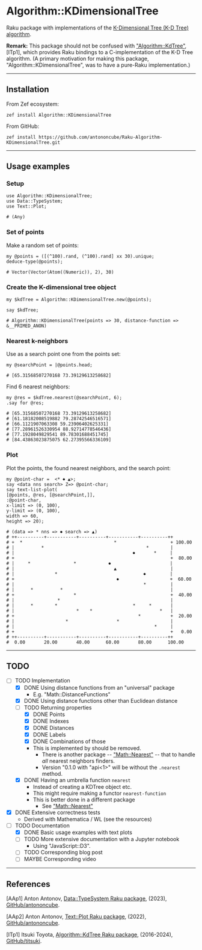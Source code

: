 # Algorithm::KDimensionalTree

Raku package with implementations of the [K-Dimensional Tree (K-D Tree) algorithm](https://en.wikipedia.org/wiki/K-d_tree).

**Remark:** This package should not be confused with 
["Algorithm::KdTree"](https://raku.land/github:titsuki/Algorithm::KdTree), [ITp1],
which provides Raku bindings to a C-implementation of the K-D Tree algorithm.
(A primary motivation for making this package, "Algorithm::KDimensionalTree", was to have a pure-Raku implementation.)

------

## Installation

From Zef ecosystem:

```
zef install Algorithm::KDimensionalTree
```

From GitHub:

```
zef install https://github.com/antononcube/Raku-Algorithm-KDimensionalTree.git
```

-----

## Usage examples

### Setup

```perl6
use Algorithm::KDimensionalTree;
use Data::TypeSystem;
use Text::Plot;
```
```
# (Any)
```

### Set of points

Make a random set of points: 

```perl6
my @points = ([(^100).rand, (^100).rand] xx 30).unique;
deduce-type(@points);
```
```
# Vector(Vector(Atom((Numeric)), 2), 30)
```

### Create the K-dimensional tree object

```perl6
my $kdTree = Algorithm::KDimensionalTree.new(@points);

say $kdTree;
```
```
# Algorithm::KDimensionalTree(points => 30, distance-function => &__PRIMED_ANON)
```

### Nearest k-neighbors

Use as a search point one from the points set:

```perl6
my @searchPoint = |@points.head;
```
```
# [65.31568507270168 73.39129613258682]
```

Find 6 nearest neighbors:

```perl6
my @res = $kdTree.nearest(@searchPoint, 6);
.say for @res;
```
```
# [65.31568507270168 73.39129613258682]
# [61.18182008519882 79.28742546516571]
# [66.1121907063308 59.23906402625331]
# [77.28961526330954 88.92714778546436]
# [77.1928049829541 89.78301688451745]
# [84.43863023875075 62.27395566336109]
```

### Plot

Plot the points, the found nearest neighbors, and the search point:

```perl6
my @point-char =  <* ⏺ ▲>;
say <data nns search> Z=> @point-char;
say text-list-plot(
[@points, @res, [@searchPoint,]],
:@point-char,
x-limit => (0, 100),
y-limit => (0, 100),
width => 60,
height => 20);
```
```
# (data => * nns => ⏺ search => ▲)
# ++----------+-----------+----------+-----------+----------++       
# +  *                                  *                    + 100.00
# |          *                                      *        |       
# |                                            ⏺       *     |       
# +                                                          +  80.00
# |     *                *            ⏺                      |       
# |                                     ▲                    |       
# |               *                                ⏺         |       
# +                                      ⏺                   +  60.00
# |                                                *         |       
# |      *          *                                        |       
# +                      *                                   +  40.00
# |                *                                         |       
# |      *        *                            *     *       |       
# |                       *    *                         *   |       
# +                                              *           +  20.00
# |                   *                  *                   |       
# |                                                    *     |       
# +                                                          +   0.00
# ++----------+-----------+----------+-----------+----------++       
#  0.00       20.00       40.00      60.00       80.00      100.00
```

-----

## TODO

- [ ] TODO Implementation
  - [X] DONE Using distance functions from an "universal" package
    - E.g. "Math::DistanceFunctions"
  - [X] DONE Using distance functions other than Euclidean distance
  - [ ] TODO Returning properties
    - [X] DONE Points
    - [X] DONE Indexes
    - [X] DONE Distances
    - [X] DONE Labels
    - [X] DONE Combinations of those
    - This is implemented by should be removed.
      - There is another package -- ["Math::Nearest"](https://github.com/antononcube/Raku-Math-Nearest) -- 
        that to handle *all* nearest neighbors finders. 
      - Version "0.1.0 with "api<1>" will be without the `.nearest` method.
  - [X] DONE Having an umbrella function `nearest`
    - Instead of creating a KDTree object etc.
    - This might require making a functor `nearest-function`
    - This is better done in a different package
      - See ["Math::Nearest"](https://github.com/antononcube/Raku-Math-Nearest)
- [X] DONE Extensive correctness tests
  - Derived with Mathematica / WL (see the resources)
- [ ] TODO Documentation
  - [X] DONE Basic usage examples with text plots 
  - [ ] TODO More extensive documentation with a Jupyter notebook
    - Using "JavaScript::D3".
  - [ ] TODO Corresponding blog post
  - [ ] MAYBE Corresponding video

-----

## References

[AAp1] Anton Antonov, [Data::TypeSystem Raku package](https://github.com/antononcube/Raku-Data-TypeSystem), (2023), [GitHub/antononcube](https://github.com/antononcube).

[AAp2] Anton Antonov, [Text::Plot Raku package](https://github.com/antononcube/Raku-Text-Plot), (2022), [GitHub/antononcube](https://github.com/antononcube).

[ITp1] Itsuki Toyota, [Algorithm::KdTree Raku package](https://github.com/titsuki/p6-Algorithm-KdTree), (2016-2024), [GitHub/titsuki](https://github.com/titsuki).